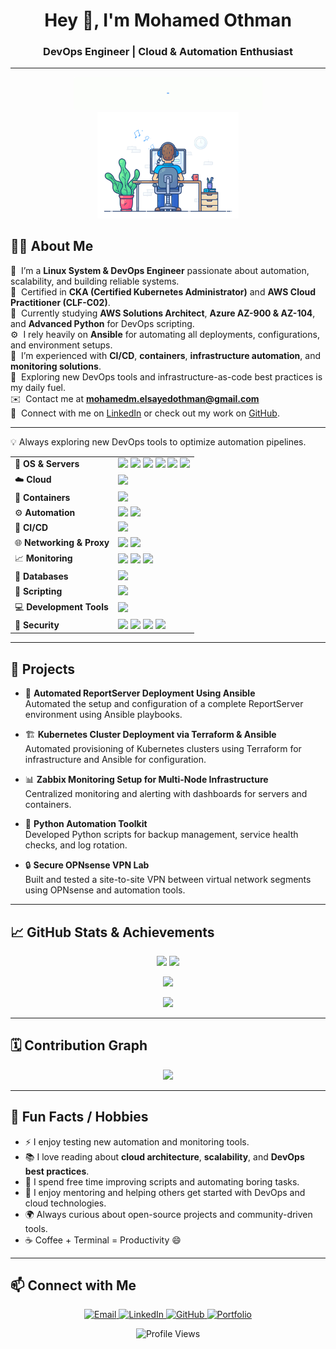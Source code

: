<h1 align="center">Hey 👋, I'm Mohamed Othman</h1>
<h3 align="center">DevOps Engineer | Cloud & Automation Enthusiast</h3>

---
<div align="center" width="50">
  
<img src="https://github.com/MohamedEl-Sayed28/MohamedEl-Sayed28/blob/main/images/hellocoders_rounded.gif?raw=true" href="https://github.com/sp-xd" alt="Workspace"  width="60%"/><br> 
<img src="https://github.com/MohamedEl-Sayed28/MohamedEl-Sayed28/blob/main/images/dev-working_rounded.gif?raw=true" href="https://github.com/sp-xd" alt="Hello Coders" width="45%"/> <br>

</div>

## 👨‍💻 About Me

💼 &nbsp;I’m a **Linux System & DevOps Engineer** passionate about automation, scalability, and building reliable systems.\
🎯 &nbsp;Certified in **CKA (Certified Kubernetes Administrator)** and **AWS Cloud Practitioner (CLF-C02)**.\
🚀 &nbsp;Currently studying **AWS Solutions Architect**, **Azure AZ-900 & AZ-104**, and **Advanced Python** for DevOps scripting.\
⚙️ &nbsp;I rely heavily on **Ansible** for automating all deployments, configurations, and environment setups.\
🌱 &nbsp;I’m experienced with **CI/CD**, **containers**, **infrastructure automation**, and **monitoring solutions**.\
💬 &nbsp;Exploring new DevOps tools and infrastructure-as-code best practices is my daily fuel.\
✉️ &nbsp;Contact me at **mohamedm.elsayedothman@gmail.com**\
🤝 &nbsp;Connect with me on [LinkedIn](https://www.linkedin.com/in/mohamed-el-sayed-othman/) or check out my work on [GitHub](https://github.com/MohamedEl-Sayed28).

---

💡 Always exploring new DevOps tools to optimize automation pipelines.

<table> <tr> <td>🐧 <b>OS & Servers</b></td> <td> <img src="https://skillicons.dev/icons?i=linux" height="30"/> <img src="https://img.shields.io/badge/Ubuntu-E95420?style=flat-square&logo=ubuntu&logoColor=white"/> <img src="https://img.shields.io/badge/CentOS-262577?style=flat-square&logo=centos&logoColor=white"/> <img src="https://img.shields.io/badge/ESXi-1DAF5E?style=flat-square&logo=vmware&logoColor=white"/> <img src="https://img.shields.io/badge/Proxmox-E57000?style=flat-square&logo=proxmox&logoColor=white"/> <img src="https://img.shields.io/badge/OPNsense-F58025?style=flat-square&logo=openbsd&logoColor=white"/> </td> </tr> <tr> <td>☁️ <b>Cloud</b></td> <td> <img src="https://skillicons.dev/icons?i=aws,azure" height="30"/> </td> </tr> <tr> <td>🐳 <b>Containers</b></td> <td> <img src="https://skillicons.dev/icons?i=docker,kubernetes" height="30"/> </td> </tr> <tr> <td>⚙️ <b>Automation</b></td> <td> <img src="https://img.shields.io/badge/Ansible-EE0000?style=flat-square&logo=ansible&logoColor=white"/> <img src="https://img.shields.io/badge/Terraform-7B42BC?style=flat-square&logo=terraform&logoColor=white"/> </td> </tr> <tr> <td>🧰 <b>CI/CD</b></td> <td> <img src="https://skillicons.dev/icons?i=jenkins,githubactions" height="30"/> </td> </tr> <tr> <td>🌐 <b>Networking & Proxy</b></td> <td> <img src="https://img.shields.io/badge/Traefik-24A1C1?style=flat-square&logo=traefikproxy&logoColor=white"/> <img src="https://img.shields.io/badge/Teleport-512BD4?style=flat-square&logo=teleport&logoColor=white"/> </td> </tr> <tr> <td>📈 <b>Monitoring</b></td> <td> <img src="https://img.shields.io/badge/Zabbix-CC0000?style=flat-square&logo=zabbix&logoColor=white"/> <img src="https://img.shields.io/badge/Prometheus-E6522C?style=flat-square&logo=prometheus&logoColor=white"/> <img src="https://img.shields.io/badge/Grafana-F46800?style=flat-square&logo=grafana&logoColor=white"/> </td> </tr> <tr> <td>💾 <b>Databases</b></td> <td> <img src="https://skillicons.dev/icons?i=mysql,postgresql" height="30"/> </td> </tr> <tr> <td>🐍 <b>Scripting</b></td> <td> <img src="https://skillicons.dev/icons?i=python,bash" height="30"/> </td> </tr> <tr> <td>💻 <b>Development Tools</b></td> <td> <img src="https://skillicons.dev/icons?i=vscode,git,html,css,cpp" height="30"/> </td> </tr> <tr> <td>🔐 <b>Security</b></td> <td> <img src="https://img.shields.io/badge/Nginx-009639?style=flat-square&logo=nginx&logoColor=white"/> <img src="https://img.shields.io/badge/SSL-FFD43B?style=flat-square&logo=letsencrypt&logoColor=black"/> <img src="https://img.shields.io/badge/VPNs-0078D7?style=flat-square&logo=wireguard&logoColor=white"/> <img src="https://img.shields.io/badge/ZeroTier-FF9900?style=flat-square&logo=zerotier&logoColor=black"/> </td> </tr> </table>

---

## 🚀 Projects

- 🧩 **Automated ReportServer Deployment Using Ansible**  
  Automated the setup and configuration of a complete ReportServer environment using Ansible playbooks.

- 🏗️ **Kubernetes Cluster Deployment via Terraform & Ansible**  
  Automated provisioning of Kubernetes clusters using Terraform for infrastructure and Ansible for configuration.

- 📊 **Zabbix Monitoring Setup for Multi-Node Infrastructure**  
  Centralized monitoring and alerting with dashboards for servers and containers.

- 🧠 **Python Automation Toolkit**  
  Developed Python scripts for backup management, service health checks, and log rotation.

- 🔒 **Secure OPNsense VPN Lab**  
  Built and tested a site-to-site VPN between virtual network segments using OPNsense and automation tools.

---

## 📈 GitHub Stats & Achievements

<p align="center">
  <img src="https://github-readme-stats.vercel.app/api?username=MohamedEl-Sayed28&show_icons=true&theme=github_dark&hide_border=true&include_all_commits=true&count_private=true" height="160px"/>
  <img src="https://github-readme-stats.vercel.app/api/top-langs/?username=MohamedEl-Sayed28&layout=compact&theme=github_dark&hide_border=true" height="160px"/>
</p>

<p align="center">
  <img src="https://streak-stats.demolab.com/?user=MohamedEl-Sayed28&theme=github-dark-blue&hide_border=true" height="180px"/>
</p>

<p align="center">
  <img src="https://github-profile-trophy.vercel.app/?username=MohamedEl-Sayed28&theme=darkhub&no-frame=true&margin-w=10&row=1"/>
</p>

---

## 🗓️ Contribution Graph

<p align="center">
  <img src="https://github-readme-activity-graph.vercel.app/graph?username=MohamedEl-Sayed28&theme=github-dark&hide_border=true"/>
</p>

---

## 💬 Fun Facts / Hobbies

- ⚡ I enjoy testing new automation and monitoring tools.  
- 📚 I love reading about **cloud architecture**, **scalability**, and **DevOps best practices**.  
- 🧠 I spend free time improving scripts and automating boring tasks.  
- 🤝 I enjoy mentoring and helping others get started with DevOps and cloud technologies.  
- 🌍 Always curious about open-source projects and community-driven tools.
- ☕ Coffee + Terminal = Productivity 😄

---


## 📫 Connect with Me

<p align="center"> <a href="mailto:mohamedm.elsayedothman@gmail.com"> <img src="https://img.shields.io/badge/Email-Contact-blue?style=for-the-badge&logo=gmail&logoColor=white" alt="Email"/> </a> <a href="https://www.linkedin.com/in/mohamed-el-sayed-othman/"> <img src="https://img.shields.io/badge/LinkedIn-Connect-blue?style=for-the-badge&logo=linkedin&logoColor=white" alt="LinkedIn"/> </a> <a href="https://github.com/MohamedEl-Sayed28"> <img src="https://img.shields.io/badge/GitHub-Follow-black?style=for-the-badge&logo=github" alt="GitHub"/> </a> <a href="https://learnsimply.com" target="_blank"> <img src="https://img.shields.io/badge/Portfolio-LearnSimply.com-orange?style=for-the-badge&logo=firefox&logoColor=white" alt="Portfolio"/> </a> </p> <p align="center"> <img src="https://komarev.com/ghpvc/?username=MohamedEl-Sayed28&style=for-the-badge&color=orange" alt="Profile Views"/> </p
